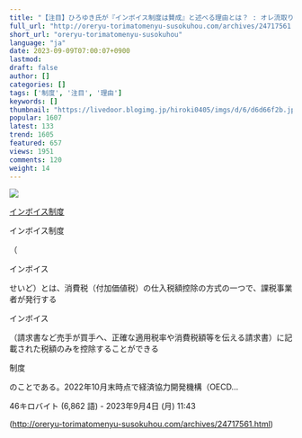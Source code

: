 ```yaml
---
title: "【注目】ひろゆき氏が『インボイス制度は賛成』と述べる理由とは？ : オレ流取りまとめニュース速報"
full_url: "http://oreryu-torimatomenyu-susokuhou.com/archives/24717561.html"
short_url: "oreryu-torimatomenyu-susokuhou"
language: "ja"
date: 2023-09-09T07:00:07+0900
lastmod: 
draft: false
author: []
categories: []
tags: ['制度', '注目', '理由']
keywords: []
thumbnail: "https://livedoor.blogimg.jp/hiroki0405/imgs/d/6/d6d66f2b.jpg"
popular: 1607
latest: 133
trend: 1605
featured: 657
views: 1951
comments: 120
weight: 14
---
```


![](https://livedoor.blogimg.jp/hiroki0405/imgs/d/6/d6d66f2b.jpg)

<div><a title='インボイス制度' href='https://ja.wikipedia.org/wiki/%E3%82%A4%E3%83%B3%E3%83%9C%E3%82%A4%E3%82%B9%E5%88%B6%E5%BA%A6' target='_blank'><p>インボイス制度</p></a> <p class='searchresult'><p>インボイス制度</p>（<p>インボイス</p>せいど）とは、消費税（付加価値税）の仕入税額控除の方式の一つで、課税事業者が発行する<p>インボイス</p>（請求書など売手が買手へ、正確な適用税率や消費税額等を伝える請求書）に記載された税額のみを控除することができる<p>制度</p>のことである。2022年10月末時点で経済協力開発機構（OECD…</p> <p class='mw-search-result-data'>46キロバイト (6,862 語) - 2023年9月4日 (月) 11:43</p></div>

(http://oreryu-torimatomenyu-susokuhou.com/archives/24717561.html)
